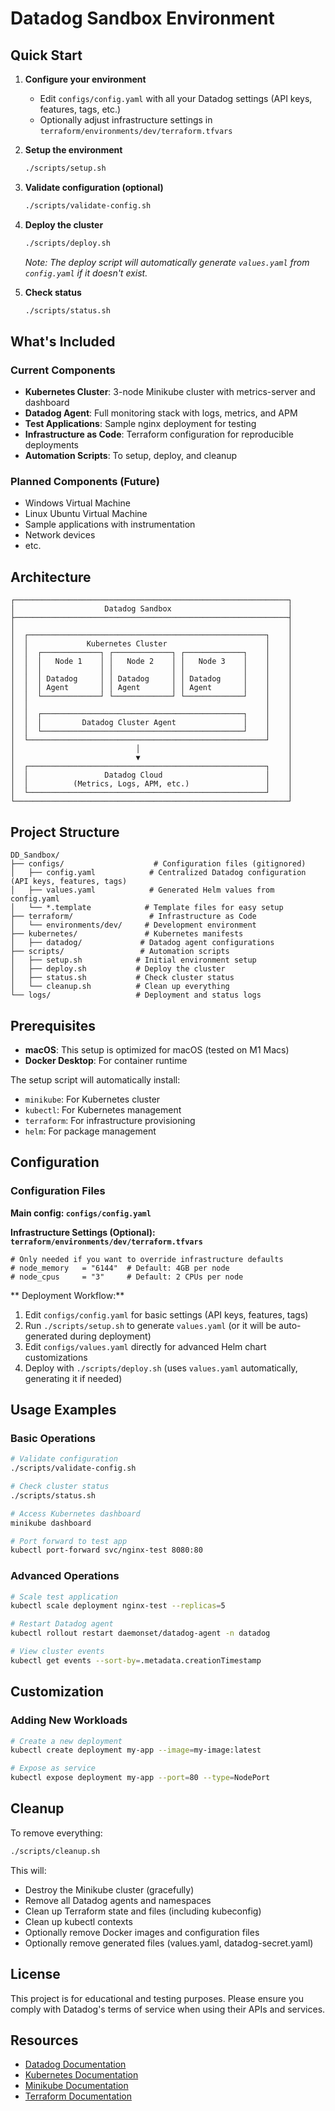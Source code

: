 # Datadog Sandbox Environment

## Quick Start

1. **Configure your environment**
   - Edit `configs/config.yaml` with all your Datadog settings (API keys, features, tags, etc.)
   - Optionally adjust infrastructure settings in `terraform/environments/dev/terraform.tfvars`

2. **Setup the environment**
   ```bash
   ./scripts/setup.sh
   ```
3. **Validate configuration (optional)**
   ```bash
   ./scripts/validate-config.sh
   ```

4. **Deploy the cluster**
   ```bash
   ./scripts/deploy.sh
   ```
   *Note: The deploy script will automatically generate `values.yaml` from `config.yaml` if it doesn't exist.*

5. **Check status**
   ```bash
   ./scripts/status.sh
   ```

## What's Included

### Current Components
- **Kubernetes Cluster**: 3-node Minikube cluster with metrics-server and dashboard
- **Datadog Agent**: Full monitoring stack with logs, metrics, and APM
- **Test Applications**: Sample nginx deployment for testing
- **Infrastructure as Code**: Terraform configuration for reproducible deployments
- **Automation Scripts**: To setup, deploy, and cleanup

### Planned Components (Future)
- Windows Virtual Machine
- Linux Ubuntu Virtual Machine
- Sample applications with instrumentation
- Network devices
- etc.

## Architecture

```
┌─────────────────────────────────────────────────────────────┐
│                    Datadog Sandbox                          │
├─────────────────────────────────────────────────────────────┤
│                                                             │
│  ┌─────────────────────────────────────────────────────┐    │
│  │             Kubernetes Cluster                      │    │
│  │  ┌─────────────┐ ┌─────────────┐ ┌─────────────┐    │    │
│  │  │   Node 1    │ │   Node 2    │ │   Node 3    │    │    │
│  │  │             │ │             │ │             │    │    │
│  │  │ Datadog     │ │ Datadog     │ │ Datadog     │    │    │
│  │  │ Agent       │ │ Agent       │ │ Agent       │    │    │
│  │  └─────────────┘ └─────────────┘ └─────────────┘    │    │
│  │                                                     │    │
│  │  ┌─────────────────────────────────────────────┐    │    │
│  │  │         Datadog Cluster Agent               │    │    │
│  │  └─────────────────────────────────────────────┘    │    │
│  └─────────────────────────────────────────────────────┘    │
│                           │                                 │
│                           ▼                                 │
│  ┌─────────────────────────────────────────────────────┐    │
│  │                 Datadog Cloud                       │    │
│  │          (Metrics, Logs, APM, etc.)                 │    │
│  └─────────────────────────────────────────────────────┘    │
└─────────────────────────────────────────────────────────────┘
```

## Project Structure

```
DD_Sandbox/
├── configs/                    # Configuration files (gitignored)
│   ├── config.yaml            # Centralized Datadog configuration (API keys, features, tags)
│   ├── values.yaml            # Generated Helm values from config.yaml
│   └── *.template            # Template files for easy setup
├── terraform/                 # Infrastructure as Code
│   └── environments/dev/     # Development environment
├── kubernetes/               # Kubernetes manifests
│   ├── datadog/             # Datadog agent configurations
├── scripts/                 # Automation scripts
│   ├── setup.sh            # Initial environment setup
│   ├── deploy.sh           # Deploy the cluster
│   ├── status.sh           # Check cluster status
│   └── cleanup.sh          # Clean up everything
└── logs/                   # Deployment and status logs
```

## Prerequisites

- **macOS**: This setup is optimized for macOS (tested on M1 Macs)
- **Docker Desktop**: For container runtime

The setup script will automatically install:
- `minikube`: For Kubernetes cluster
- `kubectl`: For Kubernetes management
- `terraform`: For infrastructure provisioning
- `helm`: For package management

## Configuration

### Configuration Files

**Main config: `configs/config.yaml`**

**Infrastructure Settings (Optional): `terraform/environments/dev/terraform.tfvars`**
```hcl
# Only needed if you want to override infrastructure defaults
# node_memory   = "6144"  # Default: 4GB per node
# node_cpus     = "3"     # Default: 2 CPUs per node
```


** Deployment Workflow:**
1. Edit `configs/config.yaml` for basic settings (API keys, features, tags)
2. Run `./scripts/setup.sh` to generate `values.yaml` (or it will be auto-generated during deployment)
3. Edit `configs/values.yaml` directly for advanced Helm chart customizations
4. Deploy with `./scripts/deploy.sh` (uses `values.yaml` automatically, generating it if needed)


## Usage Examples

### Basic Operations
```bash
# Validate configuration
./scripts/validate-config.sh

# Check cluster status
./scripts/status.sh

# Access Kubernetes dashboard
minikube dashboard

# Port forward to test app
kubectl port-forward svc/nginx-test 8080:80
```

### Advanced Operations
```bash
# Scale test application
kubectl scale deployment nginx-test --replicas=5

# Restart Datadog agent
kubectl rollout restart daemonset/datadog-agent -n datadog

# View cluster events
kubectl get events --sort-by=.metadata.creationTimestamp
```


## Customization

### Adding New Workloads
```bash
# Create a new deployment
kubectl create deployment my-app --image=my-image:latest

# Expose as service
kubectl expose deployment my-app --port=80 --type=NodePort
```


## Cleanup

To remove everything:
```bash
./scripts/cleanup.sh
```

This will:
- Destroy the Minikube cluster (gracefully)
- Remove all Datadog agents and namespaces
- Clean up Terraform state and files (including kubeconfig)
- Clean up kubectl contexts
- Optionally remove Docker images and configuration files
- Optionally remove generated files (values.yaml, datadog-secret.yaml)


## License

This project is for educational and testing purposes. Please ensure you comply with Datadog's terms of service when using their APIs and services.

## Resources

- [Datadog Documentation](https://docs.datadoghq.com/)
- [Kubernetes Documentation](https://kubernetes.io/docs/)
- [Minikube Documentation](https://minikube.sigs.k8s.io/docs/)
- [Terraform Documentation](https://developer.hashicorp.com/terraform/docs)
